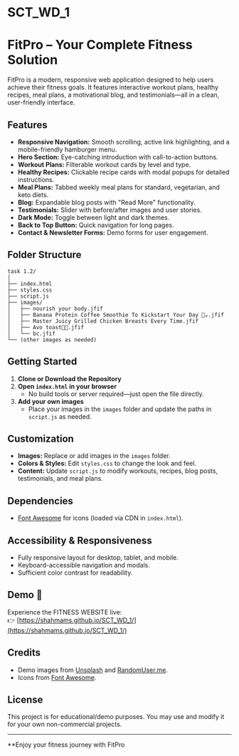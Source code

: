 # SCT_WD_1
# FitPro – Your Complete Fitness Solution

FitPro is a modern, responsive web application designed to help users achieve their fitness goals. It features interactive workout plans, healthy recipes, meal plans, a motivational blog, and testimonials—all in a clean, user-friendly interface.

## Features

- **Responsive Navigation:** Smooth scrolling, active link highlighting, and a mobile-friendly hamburger menu.
- **Hero Section:** Eye-catching introduction with call-to-action buttons.
- **Workout Plans:** Filterable workout cards by level and type.
- **Healthy Recipes:** Clickable recipe cards with modal popups for detailed instructions.
- **Meal Plans:** Tabbed weekly meal plans for standard, vegetarian, and keto diets.
- **Blog:** Expandable blog posts with "Read More" functionality.
- **Testimonials:** Slider with before/after images and user stories.
- **Dark Mode:** Toggle between light and dark themes.
- **Back to Top Button:** Quick navigation for long pages.
- **Contact & Newsletter Forms:** Demo forms for user engagement.

## Folder Structure

```
task 1.2/
│
├── index.html
├── styles.css
├── script.js
├── images/
│   ├── nourish your body.jfif
│   ├── Banana Protein Coffee Smoothie To Kickstart Your Day 💪☕.jfif
│   ├── Master Juicy Grilled Chicken Breasts Every Time.jfif
│   ├── Avo toast🥑🍞.jfif
│   └── bc.jfif
└── (other images as needed)
```

## Getting Started

1. **Clone or Download the Repository**
2. **Open `index.html` in your browser**
   - No build tools or server required—just open the file directly.
3. **Add your own images**
   - Place your images in the `images` folder and update the paths in `script.js` as needed.

## Customization

- **Images:** Replace or add images in the `images` folder.
- **Colors & Styles:** Edit `styles.css` to change the look and feel.
- **Content:** Update `script.js` to modify workouts, recipes, blog posts, testimonials, and meal plans.

## Dependencies

- [Font Awesome](https://fontawesome.com/) for icons (loaded via CDN in `index.html`).

## Accessibility & Responsiveness

- Fully responsive layout for desktop, tablet, and mobile.
- Keyboard-accessible navigation and modals.
- Sufficient color contrast for readability.
## Demo 🚀

Experience the FITNESS WEBSITE live:  
👉 [https://shahmams.github.io/SCT_WD_1/](https://shahmams.github.io/SCT_WD_1/)

## Credits

- Demo images from [Unsplash](https://unsplash.com/) and [RandomUser.me](https://randomuser.me/).
- Icons from [Font Awesome](https://fontawesome.com/).

## License

This project is for educational/demo purposes. You may use and modify it for your own non-commercial projects.

---

**Enjoy your fitness journey with FitPro
